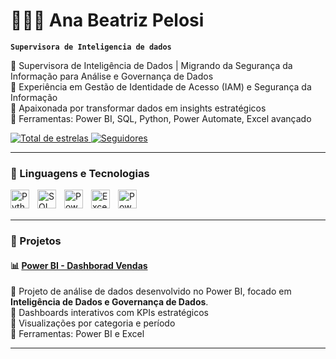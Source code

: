 # 👩🏻‍💻 Ana Beatriz Pelosi

**`Supervisora de Inteligencia de dados`**
<p>💼 Supervisora de Inteligência de Dados | Migrando da Segurança da Informação para Análise e Governança de Dados<br>
🔹 Experiência em Gestão de Identidade de Acesso (IAM) e Segurança da Informação <br>
🔹 Apaixonada por transformar dados em insights estratégicos <br>
🔹 Ferramentas: Power BI, SQL, Python, Power Automate, Excel avançado</p>


<p align="left">
    <a href="https://github.com/AnnaBeatriz?tab=repositories&sort=stargazers">
        <img 
            alt="Total de estrelas" 
            title="Total de estrelas GitHub" 
            src="https://custom-icon-badges.demolab.com/github/stars/AnnaBeatriz?color=55960c&style=for-the-badge&labelColor=488207&logo=star&label=Estrelas"
        />
    </a>
    <a href="https://github.com/AnnaBeatriz?tab=followers">
        <img 
            alt="Seguidores" 
            title="Me siga no GitHub" 
            src="https://custom-icon-badges.demolab.com/github/followers/AnnaBeatriz?color=236ad3&labelColor=1155ba&style=for-the-badge&logo=github&label=Seguidores&logoColor=white"
        />
    </a>
</p>

---

### 🤖 Linguagens e Tecnologias

<img 
    align="left" 
    alt="Python"
    title="Python" 
    width="30px" 
    style="padding-right: 10px;" 
    src="https://cdn.jsdelivr.net/gh/devicons/devicon@latest/icons/python/python-original.svg" 
/>
<img 
    align="left" 
    alt="SQL" 
    title="SQL"
    width="30px" 
    style="padding-right: 10px;" 
    src="https://cdn.jsdelivr.net/gh/devicons/devicon@latest/icons/mysql/mysql-original.svg" 
/>
<img 
    align="left" 
    alt="Power BI"
    title="Power BI"
    width="30px" 
    style="padding-right: 10px;" 
    src="https://img.icons8.com/?size=100&id=Ny0t2MYrJ70p&format=png&color=000000" 
/>
<img 
    align="left" 
    alt="Excel" 
    title="Excel"
    width="30px" 
    style="padding-right: 10px;" 
    src="https://img.icons8.com/?size=100&id=117561&format=png&color=000000" 
/>
<img 
    align="left" 
    alt="Power Automate" 
    title="Power Automate"
    width="30px" 
    style="padding-right: 10px;" 
    src="https://img.icons8.com/?size=100&id=kTTt25v6Drpd&format=png&color=000000" 
/>

<br/>
<br/>

---

### 📂 Projetos

#### 📊 [Power BI - Dashborad Vendas](https://github.com/AnnaBeatriz/PowerBI-Projetos)
💼 Projeto de análise de dados desenvolvido no Power BI, focado em **Inteligência de Dados e Governança de Dados**.  
🔹 Dashboards interativos com KPIs estratégicos  
🔹 Visualizações por categoria e período  
🔹 Ferramentas: Power BI e Excel

---

